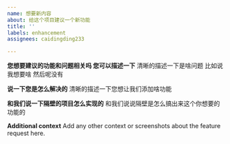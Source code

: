 ```yaml
---
name: 想要新内容
about: 给这个项目建议一个新功能
title: ''
labels: enhancement
assignees: caidingding233

---
```


**您想要建议的功能和问题相关吗 您可以描述一下**
清晰的描述一下是啥问题 比如说 我想要啥 然后呢没有

**说一下您是怎么解决的**
清晰的描述一下您想让我们添加啥功能

**和我们说一下隔壁的项目怎么实现的**
和我们说说隔壁是怎么搞出来这个你想要的功能的

**Additional context**
Add any other context or screenshots about the feature request here.
